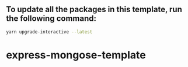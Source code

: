 ## To update all the packages in this template, run the following command:
```bash
yarn upgrade-interactive --latest
```
# express-mongose-template
